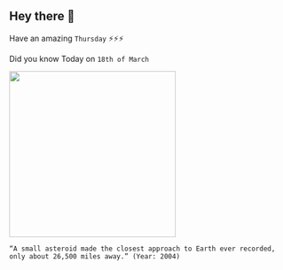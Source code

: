 ## Hey there 👋
Have an amazing `Thursday` ⚡⚡⚡

Did you know Today on `18th of March`
 
 [<img src="https://static.scientificamerican.com/sciam/cache/file/D1E80695-CB95-4991-AA920CD1223C0CE0_source.jpg" width="300" />](https://cneos.jpl.nasa.gov/news/news142.html) 
 ```
“A small asteroid made the closest approach to Earth ever recorded, only about 26,500 miles away.” (Year: 2004)
```

